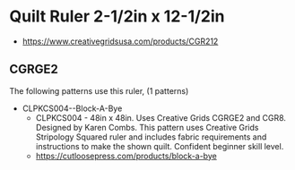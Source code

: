 # Quilt Ruler 2-1/2in x 12-1/2in
* https://www.creativegridsusa.com/products/CGR212

## CGRGE2

The following patterns use this ruler, (1 patterns)

* CLPKCS004--Block-A-Bye
	* CLPKCS004 - 48in x 48in. Uses Creative Grids CGRGE2 and CGR8. Designed by Karen Combs. This pattern uses Creative Grids Stripology Squared ruler and includes fabric requirements and instructions to make the shown quilt. Confident beginner skill level.
	* https://cutloosepress.com/products/block-a-bye

